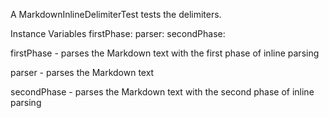 A MarkdownInlineDelimiterTest tests the delimiters.

Instance Variables
	firstPhase:		<MarkdownInlineParserPhase1>
	parser:		<MarkdownParser>
	secondPhase:		<MarkdownInlineParserPhase2>

firstPhase
	- parses the Markdown text with the first phase of inline parsing

parser
	- parses the Markdown text

secondPhase
	- parses the Markdown text with the second phase of inline parsing
